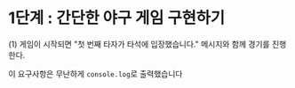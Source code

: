 1단계 : 간단한 야구 게임 구현하기
==

(1) 게임이 시작되면 "첫 번째 타자가 타석에 입장했습니다." 메시지와 함께 경기를 진행한다.

이 요구사항은 무난하게 `console.log`로 출력했습니다
